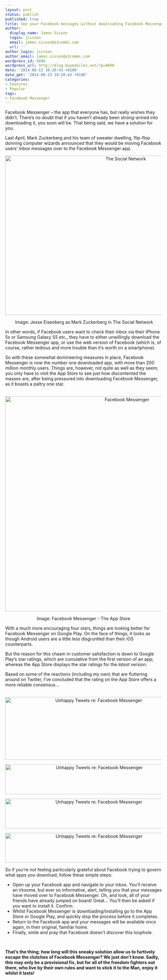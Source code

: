 ```yaml
---
layout: post
status: publish
published: true
title: See your Facebook messages without downloading Facebook Messenger
author:
  display_name: James Sisson
  login: jsisson
  email: james.sisson@a1comms.com
  url: ''
author_login: jsisson
author_email: james.sisson@a1comms.com
wordpress_id: 4890
wordpress_url: http://blog.buymobiles.net/?p=4890
date: '2014-08-13 10:20:43 +0100'
date_gmt: '2014-08-13 10:20:43 +0100'
categories:
- Features
- Popular
tags:
- Facebook Messenger
---
```

<p><span class="postStandFirst">Facebook Messenger &ndash; the app that everyone has, but really wishes they didn&rsquo;t. There&rsquo;s no doubt that if you haven&rsquo;t already been strong-armed into downloading it, you soon will be. That being said, we have a solution for you.</span></p>
<p>Last April, Mark Zuckerberg and his team of sweater dwelling, flip-flop donning computer wizards announced that they would be moving Facebook users&rsquo; inbox messages over to the Facebook Messenger app.</p>
<p style="text-align: center;"><img class="wp-image-4891 aligncenter" src="https://a1comms-blog-buymobiles.storage.googleapis.com/2014/08/The-Social-Network.jpg" alt="The Social Network" width="760" height="511" /></p>
<p style="text-align: center;"><span class="caption">&nbsp;Image: Jesse Eisenberg as Mark Zuckerberg in The Social Network</span></p>
<p>In other words, if Facebook users want to check their inbox via their iPhone 5s or Samsung Galaxy S5 etc., they have to either unwillingly download the Facebook Messenger app, or use the web version of Facebook (which is, of course, rather tedious and more trouble than it&rsquo;s worth on a smartphone).</p>
<p>So with these somewhat domineering measures in place, Facebook Messenger is now the number one downloaded app, with more than 200 million monthly users. Things are, however, not quite as well as they seem; you only have to visit the App Store to see just how discontented the masses are, after being pressured into downloading Facebook Messenger, as it boasts a paltry one star.</p>
<p style="text-align: center;">&nbsp;<img class=" wp-image-4893 aligncenter" src="https://a1comms-blog-buymobiles.storage.googleapis.com/2014/08/Facebook-Messenger-1024x919.jpg" alt="Facebook Messenger" width="768" height="689" /></p>
<p style="text-align: center;"><span class="caption">Image: Facebook Messenger - The App Store</span></p>
<p>With a much more encouraging four stars, things are looking better for Facebook Messenger on Google Play. On the face of things, it looks as though Android users are a little less disgruntled than their iOS counterparts.</p>
<p>But the reason for this chasm in customer satisfaction is down to Google Play&rsquo;s star ratings, which are cumulative from the first version of an app; whereas the App Store displays the star ratings for the <em>latest</em> version.</p>
<p>Based on some of the reactions (including my own) that are fluttering around on Twitter, I&rsquo;ve concluded that the rating on the App Store offers a more reliable consensus&hellip;</p>
<p style="text-align: center;">&nbsp;<img class="size-full wp-image-4895 aligncenter" src="https://a1comms-blog-buymobiles.storage.googleapis.com/2014/08/Screen-Shot-2014-08-12-at-14.40.22.png" alt="Unhappy Tweets re: Facebook Messenger" width="586" height="201" /></p>
<p style="text-align: center;"><img class="size-full wp-image-4896 aligncenter" src="https://a1comms-blog-buymobiles.storage.googleapis.com/2014/08/Screen-Shot-2014-08-12-at-14.41.46.png" alt="Unhappy Tweets re: Facebook Messenger" width="589" height="96" /></p>
<p style="text-align: center;"><img class="size-full wp-image-4897 aligncenter" src="https://a1comms-blog-buymobiles.storage.googleapis.com/2014/08/Screen-Shot-2014-08-12-at-14.43.10.png" alt="Unhappy Tweets re: Facebook Messenger" width="587" height="96" /></p>
<p style="text-align: center;"><img class="size-full wp-image-4898 aligncenter" src="https://a1comms-blog-buymobiles.storage.googleapis.com/2014/08/Screen-Shot-2014-08-12-at-14.44.24.png" alt="Unhappy Tweets re: Facebook Messenger" width="588" height="95" /></p>
<p>So if you&rsquo;re not feeling particularly grateful about Facebook trying to govern what apps you download, follow these simple steps:</p>
<ul>
<li>Open up your Facebook app and navigate to your inbox. You&rsquo;ll receive an irksome, but ever so informative, alert, telling you that your messages have moved over to Facebook Messenger. Oh, and look, all of your friends have already jumped on board! Great&hellip; You&rsquo;ll then be asked if you want to install it. Confirm.</li>
<li>Whilst Facebook Messenger is downloading/installing go to the App Store or Google Play, and quickly stop the process before it completes.</li>
<li>Return to the Facebook app and your messages will be available once again, in their original, familiar home.</li>
<li>Finally, smile and pray that Facebook doesn't discover this loophole.</li>
</ul>
<p>&nbsp;</p>
<p><strong>That&rsquo;s the thing; how long will this sneaky solution allow us to furtively escape the clutches of Facebook Messenger? We just don&rsquo;t know. Sadly, this may only be a provisional fix, but for all of the freedom fighters out there, who live by their own rules and want to stick it to the Man, enjoy it whilst it lasts!</strong></p>
